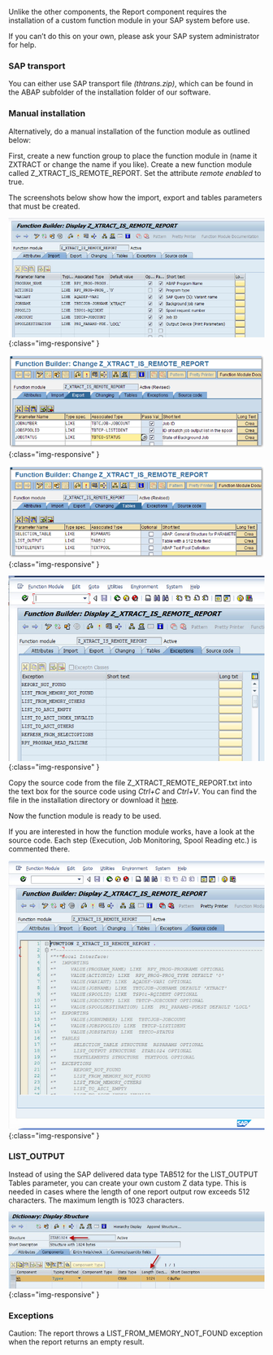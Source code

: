 Unlike the other components, the Report component requires the installation of a custom function module in your SAP system before use.

If you can’t do this on your own, please ask your SAP system administrator for help.


### SAP transport
You can either use SAP transport file *(thtrans.zip)*, which can be found in the ABAP subfolder of the installation folder of our software.



### Manual installation
Alternatively, do a manual installation of the function module as outlined below:

First, create a new function group to place the function module in (name it ZXTRACT or change the name if you like). Create a new function module called Z_XTRACT_IS_REMOTE_REPORT. Set the attribute *remote enabled* to true.

The screenshots below show how the import, export and tables parameters that must be created.

![Report-Custom-Function-01](/img/content/Report-Custom-Function-01.png){:class="img-responsive" }

![Report-Custom-Function-02](/img/content/Report-Custom-Function-02.png){:class="img-responsive" }

![Report-Custom-Function-03](/img/content/Report-Custom-Function-03.png){:class="img-responsive" }

![Report-Custom-Function-04](/img/content/Report-Custom-Function-04.png){:class="img-responsive" }

Copy the source code from the file Z_XTRACT_REMOTE_REPORT.txt into the text box for the source code using *Ctrl+C* and *Ctrl+V*. You can find the file in the installation directory or download it [here](http://www.theobald-software.com/download/SAP/Z_XTRACT_IS_REMOTE_REPORT.txt). 

Now the function module is ready to be used.

If you are interested in how the function module works, have a look at the source code. Each step (Execution, Job Monitoring, Spool Reading etc.) is commented there.

![Report-Custom-Function-Source-Code](/img/content/Report-Custom-Function-Source-Code.png){:class="img-responsive" }


### LIST_OUTPUT

Instead of using the SAP delivered data type TAB512 for the LIST_OUTPUT Tables parameter, you can create your own custom Z data type. This is needed in cases where the length of one report output row exceeds 512 characters. The maximum length is 1023 characters.

![SAPCust-Report-ListOutput](/img/content/SAPCust-Report-ListOutput.png){:class="img-responsive" }


### Exceptions

Caution:  The report throws a LIST_FROM_MEMORY_NOT_FOUND exception when the report returns an empty result.